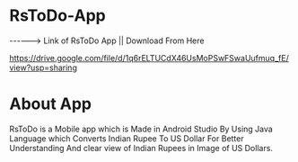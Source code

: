 # RsToDo-App
------> Link of RsToDo App || Download From Here

https://drive.google.com/file/d/1q6rELTUCdX46UsMoPSwFSwaUufmuq_fE/view?usp=sharing


# About App
RsToDo is a Mobile app which is Made in Android Studio By Using Java Language which Converts Indian Rupee To US Dollar For Better Understanding And clear view of Indian Rupees in Image of US Dollars.
